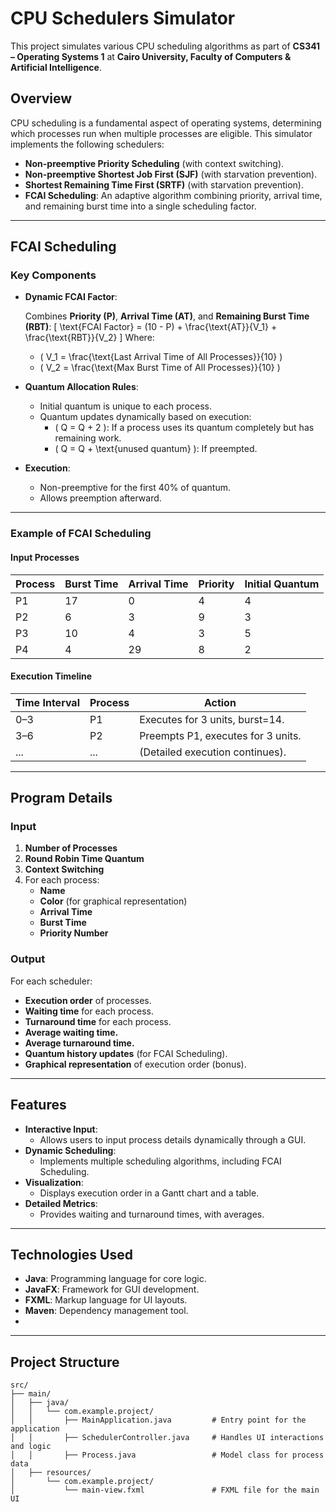 # CPU Schedulers Simulator

This project simulates various CPU scheduling algorithms as part of **CS341 – Operating Systems 1** at **Cairo University, Faculty of Computers & Artificial Intelligence**.

## **Overview**

CPU scheduling is a fundamental aspect of operating systems, determining which processes run when multiple processes are eligible. This simulator implements the following schedulers:

- **Non-preemptive Priority Scheduling** (with context switching).
- **Non-preemptive Shortest Job First (SJF)** (with starvation prevention).
- **Shortest Remaining Time First (SRTF)** (with starvation prevention).
- **FCAI Scheduling**: An adaptive algorithm combining priority, arrival time, and remaining burst time into a single scheduling factor.

---

## **FCAI Scheduling**

### **Key Components**

- **Dynamic FCAI Factor**:

  Combines **Priority (P)**, **Arrival Time (AT)**, and **Remaining Burst Time (RBT)**:
  \[
  \text{FCAI Factor} = (10 - P) + \frac{\text{AT}}{V_1} + \frac{\text{RBT}}{V_2}
  \]
  Where:
  - \( V_1 = \frac{\text{Last Arrival Time of All Processes}}{10} \)
  - \( V_2 = \frac{\text{Max Burst Time of All Processes}}{10} \)

- **Quantum Allocation Rules**:
  - Initial quantum is unique to each process.
  - Quantum updates dynamically based on execution:
    - \( Q = Q + 2 \): If a process uses its quantum completely but has remaining work.
    - \( Q = Q + \text{unused quantum} \): If preempted.

- **Execution**:
  - Non-preemptive for the first 40% of quantum.
  - Allows preemption afterward.

---

### **Example of FCAI Scheduling**

#### **Input Processes**

| Process | Burst Time | Arrival Time | Priority | Initial Quantum |
| ------- | ---------- | ------------ | -------- | --------------- |
| P1      | 17         | 0            | 4        | 4               |
| P2      | 6          | 3            | 9        | 3               |
| P3      | 10         | 4            | 3        | 5               |
| P4      | 4          | 29           | 8        | 2               |

#### **Execution Timeline**

| Time Interval | Process | Action                             |
| ------------- | ------- | ---------------------------------- |
| 0–3           | P1      | Executes for 3 units, burst=14.    |
| 3–6           | P2      | Preempts P1, executes for 3 units. |
| ...           | ...     | (Detailed execution continues).    |

---

## **Program Details**

### **Input**
1. **Number of Processes**
2. **Round Robin Time Quantum**
3. **Context Switching**
4. For each process:
   - **Name**
   - **Color** (for graphical representation)
   - **Arrival Time**
   - **Burst Time**
   - **Priority Number**

### **Output**
For each scheduler:
- **Execution order** of processes.
- **Waiting time** for each process.
- **Turnaround time** for each process.
- **Average waiting time.**
- **Average turnaround time.**
- **Quantum history updates** (for FCAI Scheduling).
- **Graphical representation** of execution order (bonus).

---

## **Features**

- **Interactive Input**:
  - Allows users to input process details dynamically through a GUI.
- **Dynamic Scheduling**:
  - Implements multiple scheduling algorithms, including FCAI Scheduling.
- **Visualization**:
  - Displays execution order in a Gantt chart and a table.
- **Detailed Metrics**:
  - Provides waiting and turnaround times, with averages.

---

## **Technologies Used**
- **Java**: Programming language for core logic.
- **JavaFX**: Framework for GUI development.
- **FXML**: Markup language for UI layouts.
- **Maven**: Dependency management tool.
- 
---

## **Project Structure**
```plaintext
src/
├── main/
│   ├── java/
│   │   └── com.example.project/
│   │       ├── MainApplication.java         # Entry point for the application
│   │       ├── SchedulerController.java     # Handles UI interactions and logic
│   │       ├── Process.java                 # Model class for process data
│   ├── resources/
│       └── com.example.project/
│           └── main-view.fxml               # FXML file for the main UI


